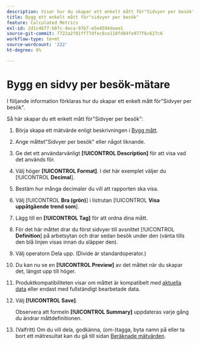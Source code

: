 ```yaml
---
description: Visar hur du skapar ett enkelt mått för"Sidvyer per besök".
title: Bygg ett enkelt mått för"sidvyer per besök"
feature: Calculated Metrics
exl-id: 2d1c4677-b07c-4eca-97b7-e5e4594daee1
source-git-commit: 7722a2f01ff77dfec8ce110fd04fe977f6c627c6
workflow-type: tm+mt
source-wordcount: '222'
ht-degree: 0%

---
```


# Bygg en sidvy per besök-mätare

I följande information förklaras hur du skapar ett enkelt mått för&quot;Sidvyer per besök&quot;.

Så här skapar du ett enkelt mått för&quot;Sidvyer per besök&quot;:

1. Börja skapa ett mätvärde enligt beskrivningen i [Bygg mått](/help/components/c-calcmetrics/c-workflow/cm-workflow/c-build-metrics/cm-build-metrics.md).
1. Ange måttet&quot;Sidvyer per besök&quot; eller något liknande.
1. Ge det ett användarvänligt **[!UICONTROL Description]** för att visa vad det används för.
1. Välj höger **[!UICONTROL Format]**. I det här exemplet väljer du [!UICONTROL **Decimal**].
1. Bestäm hur många decimaler du vill att rapporten ska visa.
1. Välj [!UICONTROL **Bra (grön)**] i listrutan [!UICONTROL **Visa uppåtgående trend som**].
1. Lägg till en **[!UICONTROL Tag]** för att ordna dina mått.
1. För det här måttet drar du först sidvyer till avsnittet [!UICONTROL **Definition**] på arbetsytan och drar sedan besök under den (vänta tills den blå linjen visas innan du släpper den).
1. Välj operatorn Dela upp. (Divide är standardoperator.)
1. Du kan nu se en **[!UICONTROL Preview]** av det måttet när du skapar det, längst upp till höger.
1. Produktkompatibiliteten visar om måttet är kompatibelt med [aktuella data](https://experienceleague.adobe.com/docs/analytics/analyze/reports-analytics/current-data.html) eller endast med fullständigt bearbetade data.
1. Välj **[!UICONTROL Save]**.

   Observera att formeln **[!UICONTROL Summary]** uppdateras varje gång du ändrar måttdefinitionen.

1. (Valfritt) Om du vill dela, godkänna, (om-)tagga, byta namn på eller ta bort ett mätresultat kan du gå till sidan [Beräknade mätvärden](/help/components/c-calcmetrics/c-workflow/cm-workflow/cm-manager.md).

